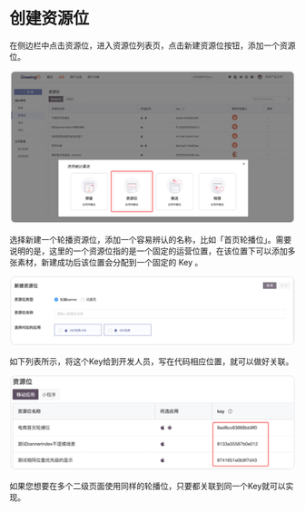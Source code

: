 # 创建资源位

在侧边栏中点击资源位，进入资源位列表页，点击新建资源位按钮，添加一个资源位。

![](../../.gitbook/assets/xin-jian-zi-yuan-wei.png)

选择新建一个轮播资源位，添加一个容易辨认的名称，比如「首页轮播位」。需要说明的是，这里的一个资源位指的是一个固定的运营位置，在该位置下可以添加多张素材，新建成功后该位置会分配到一个固定的 Key 。

![](../../.gitbook/assets/zi-yuan-wei-lei-xing.png)

如下列表所示，将这个Key给到开发人员，写在代码相应位置，就可以做好关联。

![](../../.gitbook/assets/key.png)

如果您想要在多个二级页面使用同样的轮播位，只要都关联到同一个Key就可以实现。

